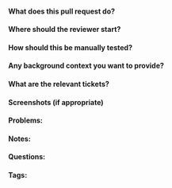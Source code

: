 #### What does this pull request do? 

#### Where should the reviewer start?

#### How should this be manually tested?

#### Any background context you want to provide?

#### What are the relevant tickets?

#### Screenshots (if appropriate)

#### Problems:

#### Notes:

#### Questions:

#### Tags:
